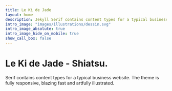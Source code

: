 ```yaml
---
title: Le Ki de Jade
layout: home
description: Jekyll Serif contains content types for a typical business website. The theme is fully responsive, blazing fast and artfully illustrated.
intro_image: "images/illustrations/dessin.svg"
intro_image_absolute: true
intro_image_hide_on_mobile: true
show_call_box: false
---
```


# Le Ki de Jade - Shiatsu.

Serif contains content types for a typical business website. The theme is fully responsive, blazing fast and artfully illustrated.
